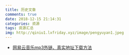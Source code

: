 ```yaml
---
title: 历史文章
comments: true
date: 2018-12-15 21:14:31
categories: 资源
tags: 资源汇总
img: http://qiniu1.lxfriday.xyz/image/pengyuyan1.jpeg
---
```


- [网易云音乐mp3外链、真实地址下载方法](https://my.oschina.net/zhenggao/blog/3000778)

